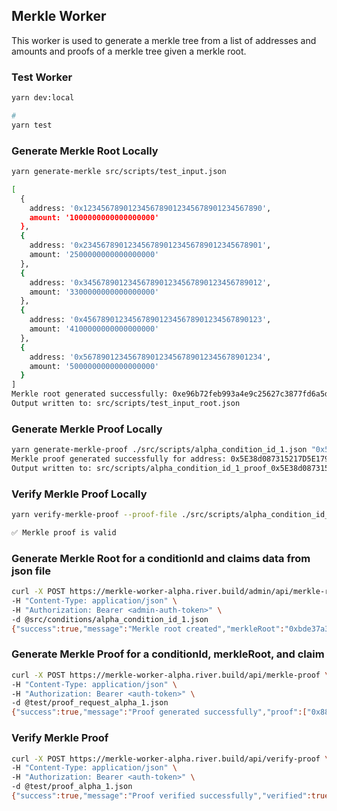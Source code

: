 ## Merkle Worker

This worker is used to generate a merkle tree from a list of addresses and amounts
and proofs of a merkle tree given a merkle root.

### Test Worker

```bash
yarn dev:local

#
yarn test
```

### Generate Merkle Root Locally

```bash
yarn generate-merkle src/scripts/test_input.json

[
  {
    address: '0x1234567890123456789012345678901234567890',
    amount: '1000000000000000000'
  },
  {
    address: '0x2345678901234567890123456789012345678901',
    amount: '2500000000000000000'
  },
  {
    address: '0x3456789012345678901234567890123456789012',
    amount: '3300000000000000000'
  },
  {
    address: '0x4567890123456789012345678901234567890123',
    amount: '4100000000000000000'
  },
  {
    address: '0x5678901234567890123456789012345678901234',
    amount: '5000000000000000000'
  }
]
Merkle root generated successfully: 0xe96b72feb993a4e9c25627c3877fd6a5de92cc433a07cd3d78b300f575010281
Output written to: src/scripts/test_input_root.json
```

### Generate Merkle Proof Locally

```bash
yarn generate-merkle-proof ./src/scripts/alpha_condition_id_1.json "0x5E38d087315217D5E1791553D8C3101A820C7E40" "1000000000000000000"
Merkle proof generated successfully for address: 0x5E38d087315217D5E1791553D8C3101A820C7E40
Output written to: src/scripts/alpha_condition_id_1_proof_0x5E38d087315217D5E1791553D8C3101A820C7E40.json
```

### Verify Merkle Proof Locally

```bash
yarn verify-merkle-proof --proof-file ./src/scripts/alpha_condition_id_1_proof_0x5E38d087315217D5E1791553D8C3101A820C7E40.json

✅ Merkle proof is valid
```

### Generate Merkle Root for a conditionId and claims data from json file

```bash
curl -X POST https://merkle-worker-alpha.river.build/admin/api/merkle-root \
-H "Content-Type: application/json" \
-H "Authorization: Bearer <admin-auth-token>" \
-d @src/conditions/alpha_condition_id_1.json
{"success":true,"message":"Merkle root created","merkleRoot":"0xbde37a356ea58bca4b7623130086f06c7adce874cf8504121823b31f268d7e95"}
```

### Generate Merkle Proof for a conditionId, merkleRoot, and claim

```bash
curl -X POST https://merkle-worker-alpha.river.build/api/merkle-proof \
-H "Content-Type: application/json" \
-H "Authorization: Bearer <auth-token>" \
-d @test/proof_request_alpha_1.json
{"success":true,"message":"Proof generated successfully","proof":["0x8893303e567aefe4a4442b858c71feb8b796bb81667e3e45de7ab8eb2229bdb3","0xf3a1fd950f1ce22098bf82228c022dc15d17ab3e86776dcc2c662d4dd3760ce8"],"leaf":["0xf39Fd6e51aad88F6F4ce6aB8827279cffFb92266","1000000000000000000"]}
```

### Verify Merkle Proof

```bash
curl -X POST https://merkle-worker-alpha.river.build/api/verify-proof \
-H "Content-Type: application/json" \
-H "Authorization: Bearer <auth-token>" \
-d @test/proof_alpha_1.json
{"success":true,"message":"Proof verified successfully","verified":true}
```
